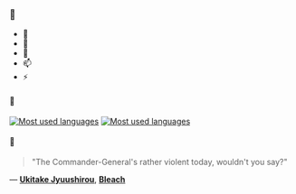 ### 👋

- 🔭
- 🌱
- 💬
- 📫
- ⚡

#### 🧏

[![Most used languages](https://github-readme-stats-aynah.vercel.app/api/top-langs/?username=aynh&theme=solarized-dark&langs_count=6&layout=compact&hide_title=true)](https://github.com/anuraghazra/github-readme-stats#gh-dark-mode-only)
[![Most used languages](https://github-readme-stats-aynah.vercel.app/api/top-langs/?username=aynh&theme=solarized-light&langs_count=6&layout=compact&hide_title=true)](https://github.com/anuraghazra/github-readme-stats#gh-light-mode-only)

#### 💬

> "The Commander-General's rather violent today, wouldn't you say?"

&mdash; [**Ukitake Jyuushirou**](https://myanimelist.net/character.php?q=Ukitake%20Jyuushirou&cat=character), [**Bleach**](https://myanimelist.net/search/all?q=Bleach&cat=all)
